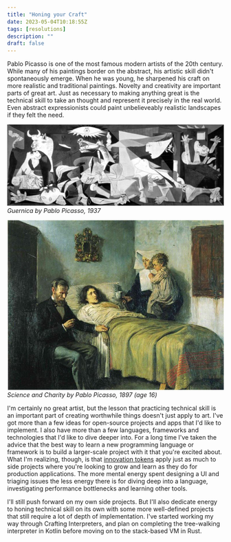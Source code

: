 ```yaml
---
title: "Honing your Craft"
date: 2023-05-04T10:18:55Z
tags: [resolutions]
description: ""
draft: false
---
```


Pablo Picasso is one of the most famous modern artists of the 20th century. While many of his paintings border on the abstract, his artistic skill didn't spontaneously emerge. When he was young, he sharpened his craft on more realistic and traditional paintings. Novelty and creativity are important parts of great art. Just as necessary to making anything great is the technical skill to take an thought and represent it precisely in the real world. Even abstract expressionists could paint unbelieveably realistic landscapes if they felt the need.

![](/public/blog/images/picasso_guernica.jpg)
**Guernica* by Pablo Picasso, 1937*

![Science and Charity by Picasso](/public/blog/images/picasso_science-and-charity.jpg)
**Science and Charity* by Pablo Picasso, 1897 (age 16)*

I'm certainly no great artist, but the lesson that practicing technical skill is an important part of creating worthwhile things doesn't just apply to art. I've got more than a few ideas for open-source projects and apps that I'd like to implement. I also have more than a few languages, frameworks and technologies that I'd like to dive deeper into. For a long time I've taken the advice that the best way to learn a new programming language or framework is to build a larger-scale project with it that you're excited about. What I'm realizing, though, is that [innovation tokens](https://mcfunley.com/choose-boring-technology) apply just as much to side projects where you're looking to grow and learn as they do for production applications. The more mental energy spent designing a UI and triaging issues the less energy there is for diving deep into a language, investigating performance bottlenecks and learning other tools.

I'll still push forward on my own side projects. But I'll also dedicate energy to honing technical skill on its own with some more well-defined projects that still require a lot of depth of implementation. I've started working my way through Crafting Interpreters, and plan on completing the tree-walking interpreter in Kotlin before moving on to the stack-based VM in Rust.
